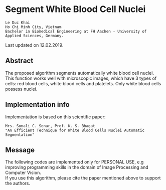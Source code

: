 # Segment White Blood Cell Nuclei
```
Le Duc Khai
Ho Chi Minh City, Vietnam   
Bachelor in Biomedical Engineering at FH Aachen - University of Applied Sciences, Germany.
```
Last updated on 12.02.2019.

## Abstract
The proposed algorithm segments automatically white blood cell nuclei.  
This function works well with microscopic images, which have 3 types of cells: red blood cells, white blood cells and platelets. Only white blood cells possess nuclei.

## Implementation info
Implementation is based on this scientific paper: 
```
Mrs. Sonali C. Sonar, Prof. K. S. Bhagat 
"An Efficient Technique for White Blood Cells Nuclei Automatic Segmentation" 
```

## Message
The following codes are implemented only for PERSONAL USE, e.g improving programming skills in the domain of Image Processing and Computer Vision.  
If you use this algorithm, please cite the paper mentioned above to support the authors.
